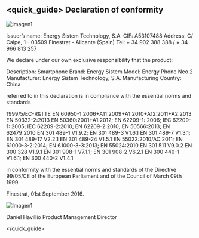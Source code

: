 ## <quick_guide> Declaration of conformity

![Imagen1](http://static.energysistem.com/images/manuals/42762/576a9fff43474.jpg)

Issuer’s name: Energy Sistem Technology, S.A. CIF: A53107488
Address:  C/ Calpe, 1 - 03509 Finestrat - Alicante (Spain)
Tel: + 34 902 388 388  / + 34 966 813 257

We declare under our own exclusive responsibility that the product:

Description: Smartphone
Brand: Energy Sistem
Model: Energy Phone Neo 2
Manufacturer: Energy Sistem Technology, S.A.
Manufacturing Country:  China

referred to in this declaration is in compliance with the essential norms and standards

1999/5/EC-R&TTE
EN 60950-1:2006+A11:2009+A1:2010+A12:2011+A2:2013
EN 50332-2:2013
EN 50360:2001+A1:2012; EN 62209-1: 2006; IEC 62209-1: 2005;
IEC 62209-2:2010; EN 62209-2:2010; EN 50566:2013; EN 62479:2010
EN 301 489-1 V1.9.2; EN 301 489-3 V1.6.1
EN 301 489-7 V1.3.1; EN 301 489-17 V2.2.1
EN 301 489-24 V1.5.1
EN 55022:2010/AC:2011; EN 61000-3-2:2014;
EN 61000-3-3:2013; EN 55024:2010
EN 301 511 V9.0.2
EN 300 328 V1.9.1
EN 301 908-1 V7.1.1; EN 301 908-2 V6.2.1
EN 300 440-1 V1.6.1; EN 300 440-2 V1.4.1

in conformity with the essential norms and standards of the Directive 99/05/CE of the European Parliament and of the Council of March 09th 1999.

Finestrat, 01st September 2016.

![Imagen1](http://static.energysistem.com/images/manuals/42178/574c726744d98.jpg)

Daniel Havillio
Product Management Director


</quick_guide>

